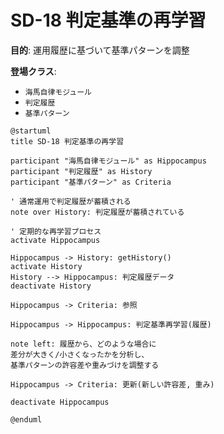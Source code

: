 # SD-18 判定基準の再学習

**目的**: 運用履歴に基づいて基準パターンを調整

**登場クラス**:
- `海馬自律モジュール`
- `判定履歴`
- `基準パターン`

```plantuml
@startuml
title SD-18 判定基準の再学習

participant "海馬自律モジュール" as Hippocampus
participant "判定履歴" as History
participant "基準パターン" as Criteria

' 通常運用で判定履歴が蓄積される
note over History: 判定履歴が蓄積されている

' 定期的な再学習プロセス
activate Hippocampus

Hippocampus -> History: getHistory()
activate History
History --> Hippocampus: 判定履歴データ
deactivate History

Hippocampus -> Criteria: 参照

Hippocampus -> Hippocampus: 判定基準再学習(履歴)

note left: 履歴から、どのような場合に
差分が大きく/小さくなったかを分析し、
基準パターンの許容差や重みづけを調整する

Hippocampus -> Criteria: 更新(新しい許容差, 重み)

deactivate Hippocampus

@enduml
```
